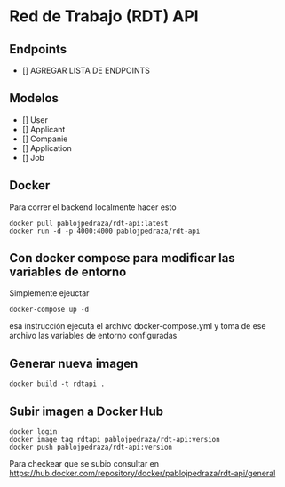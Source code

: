 # Red de Trabajo (RDT) API

## Endpoints

- [] AGREGAR LISTA DE ENDPOINTS

## Modelos

- [] User
- [] Applicant
- [] Companie
- [] Application
- [] Job

## Docker

Para correr el backend localmente hacer esto

```
docker pull pablojpedraza/rdt-api:latest
docker run -d -p 4000:4000 pablojpedraza/rdt-api
```

## Con docker compose para modificar las variables de entorno

Simplemente ejeuctar

```
docker-compose up -d
```

esa instrucción ejecuta el archivo docker-compose.yml y toma de ese archivo las variables de entorno configuradas

## Generar nueva imagen

```
docker build -t rdtapi .
```

## Subir imagen a Docker Hub

```
docker login
docker image tag rdtapi pablojpedraza/rdt-api:version
docker push pablojpedraza/rdt-api:version
```

Para checkear que se subio consultar en https://hub.docker.com/repository/docker/pablojpedraza/rdt-api/general
